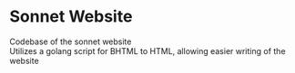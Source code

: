 # Sonnet Website
Codebase of the sonnet website  
Utilizes a golang script for BHTML to HTML, allowing easier writing of the website
